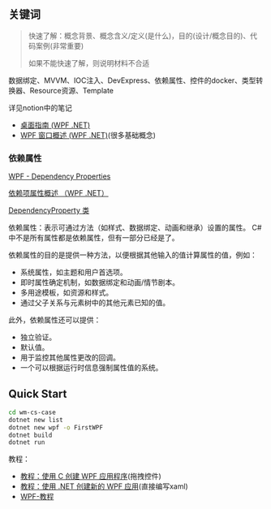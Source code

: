 

## 关键词

> 
> 快速了解：概念背景、概念含义/定义(是什么)，目的(设计/概念目的)、代码案例(非常重要)
> 
> 如果不能快速了解，则说明材料不合适
> 

数据绑定、MVVM、IOC注入、DevExpress、依赖属性、控件的docker、类型转换器、Resource资源、Template

详见notion中的笔记


- [桌面指南 (WPF .NET)](https://learn.microsoft.com/zh-cn/dotnet/desktop/wpf/overview/?view=netdesktop-8.0)
- [WPF 窗口概述 (WPF .NET)](https://learn.microsoft.com/zh-cn/dotnet/desktop/wpf/windows/?view=netdesktop-9.0)(很多基础概念)


### 依赖属性


[WPF - Dependency Properties](https://www.tutorialspoint.com/wpf/wpf_dependency_properties.htm)

[依赖项属性概述 （WPF .NET）](https://learn.microsoft.com/zh-cn/dotnet/desktop/wpf/properties/dependency-properties-overview?view=netdesktop-8.0)

[DependencyProperty 类](https://learn.microsoft.com/zh-cn/dotnet/api/system.windows.dependencyproperty?view=windowsdesktop-9.0)

依赖属性：表示可通过方法（如样式、数据绑定、动画和继承）设置的属性。 C#中不是所有属性都是依赖属性，但有一部分已经是了。

依赖属性的目的是提供一种方法，以便根据其他输入的值计算属性的值，例如：

- 系统属性，如主题和用户首选项。
- 即时属性确定机制，如数据绑定和动画/情节剧本。
- 多用途模板，如资源和样式。
- 通过父子关系与元素树中的其他元素已知的值。


此外，依赖属性还可以提供：

- 独立验证。
- 默认值。
- 用于监控其他属性更改的回调。
- 一个可以根据运行时信息强制属性值的系统。


## Quick Start

```bash
cd wm-cs-case
dotnet new list
dotnet new wpf -o FirstWPF
dotnet build
dotnet run
```

教程：

- [教程：使用 C 创建 WPF 应用程序](https://learn.microsoft.com/zh-cn/visualstudio/get-started/csharp/tutorial-wpf)(拖拽控件)
- [教程：使用 .NET 创建新的 WPF 应用](https://learn.microsoft.com/zh-cn/dotnet/desktop/wpf/get-started/create-app-visual-studio?view=netdesktop-8.0)(直接编写xaml)
- [WPF-教程](https://www.tutorialspoint.com/wpf/index.htm)
